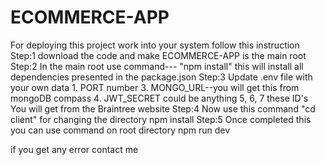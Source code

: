 # ECOMMERCE-APP
For deploying this project work into your system follow this instruction
Step:1
      download the code and make ECOMMERCE-APP is the main root
Step:2
      In the main root use command--- "npm install"
      this will install all dependencies presented in the package.json
Step:3
      Update .env file with your own data
      1. PORT number
      3. MONGO_URL--you will get this from mongoDB compass
      4. JWT_SECRET could be anything
      5, 6, 7 these ID's You will get from the Braintree website
Step:4
      Now use this command "cd client" for changing the directory
      npm install
Step:5
      Once completed this you can use command on root directory
      npm run dev

if you get any error contact me
